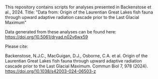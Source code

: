 This repository contains scripts for analyses presented in Backenstose et al., 2024. Title: "Data from: Origin of the Laurentian Great Lakes fish fauna through upward adaptive radiation cascade prior to the Last Glacial Maximum"

Data generated from these analyses can be found here: https://doi.org/10.5061/dryad.n02v6wx59

Please cite:

Backenstose, N.J.C., MacGuigan, D.J., Osborne, C.A. et al. Origin of the Laurentian Great Lakes fish fauna through upward adaptive radiation cascade prior to the Last Glacial Maximum. Commun Biol 7, 978 (2024). https://doi.org/10.1038/s42003-024-06503-z

